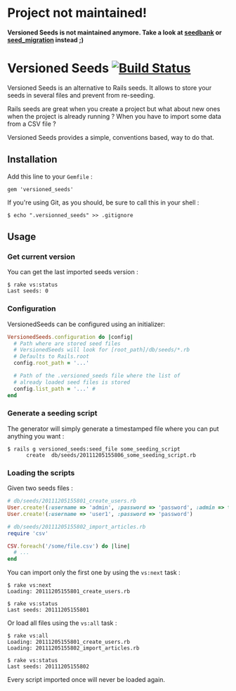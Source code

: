 # Project not maintained!

**Versioned Seeds is not maintained anymore. Take a look at [seedbank](https://github.com/james2m/seedbank) or [seed_migration](https://github.com/harrystech/seed_migration) instead ;)**

# Versioned Seeds [![Build Status](https://secure.travis-ci.org/simonc/versioned_seeds.png)](http://travis-ci.org/simonc/versioned_seeds)

Versioned Seeds is an alternative to Rails seeds. It allows to store your seeds in several files and prevent from re-seeding.

Rails seeds are great when you create a project but what about new ones when the project is already running ? When you have to import some data from a CSV file ?

Versioned Seeds provides a simple, conventions based, way to do that.

## Installation

Add this line to your `Gemfile` :

    gem 'versioned_seeds'

If you're using Git, as you should, be sure to call this in your shell :

    $ echo ".versionned_seeds" >> .gitignore

## Usage

### Get current version

You can get the last imported seeds version :

    $ rake vs:status
    Last seeds: 0

### Configuration

VersionedSeeds can be configured using an initializer:

``` ruby
VersionedSeeds.configuration do |config|
  # Path where are stored seed files
  # VersionedSeeds will look for [root_path]/db/seeds/*.rb
  # Defaults to Rails.root
  config.root_path = '...'

  # Path of the .versioned_seeds file where the list of
  # already loaded seed files is stored
  config.list_path = '...' #
end
```

### Generate a seeding script

The generator will simply generate a timestamped file where you can put anything you want :

    $ rails g versioned_seeds:seed_file some_seeding_script
          create  db/seeds/20111205155806_some_seeding_script.rb

### Loading the scripts

Given two seeds files :

``` ruby
# db/seeds/20111205155801_create_users.rb
User.create!(:username => 'admin', :password => 'password', :admin => true)
User.create!(:username => 'user1', :password => 'password')

# db/seeds/20111205155802_import_articles.rb
require 'csv'

CSV.foreach('/some/file.csv') do |line|
  # ...
end
```

You can import only the first one by using the `vs:next` task :

    $ rake vs:next
    Loading: 20111205155801_create_users.rb

    $ rake vs:status
    Last seeds: 20111205155801

Or load all files using the `vs:all` task :

    $ rake vs:all
    Loading: 20111205155801_create_users.rb
    Loading: 20111205155802_import_articles.rb
    
    $ rake vs:status
    Last seeds: 20111205155802

Every script imported once will never be loaded again.
